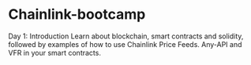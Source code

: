# Chainlink-bootcamp

Day 1: Introduction
Learn about blockchain, smart contracts and solidity, followed by examples of how to use Chainlink Price Feeds. Any-API and VFR in your smart contracts.